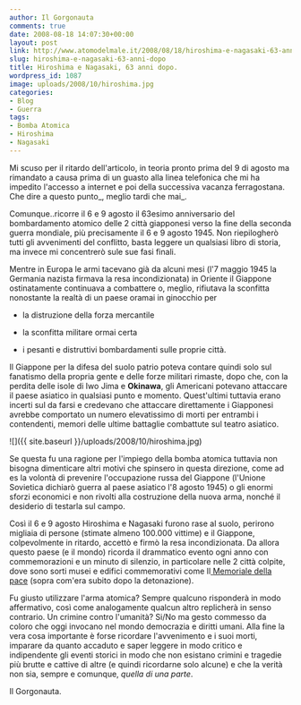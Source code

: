 ```yaml
---
author: Il Gorgonauta
comments: true
date: 2008-08-18 14:07:30+00:00
layout: post
link: http://www.atomodelmale.it/2008/08/18/hiroshima-e-nagasaki-63-anni-dopo/
slug: hiroshima-e-nagasaki-63-anni-dopo
title: Hiroshima e Nagasaki, 63 anni dopo.
wordpress_id: 1087
image: uploads/2008/10/hiroshima.jpg
categories:
- Blog
- Guerra
tags:
- Bomba Atomica
- Hiroshima
- Nagasaki
---
```


Mi scuso per il ritardo dell'articolo, in teoria pronto prima del 9 di agosto ma rimandato a causa prima di un guasto alla linea telefonica che mi ha impedito l'accesso a internet e poi della successiva vacanza ferragostana. Che dire a questo punto_, meglio tardi che mai_.

Comunque..ricorre il 6 e 9 agosto il 63esimo anniversario del bombardamento atomico delle 2 città giapponesi verso la fine della seconda guerra mondiale, più precisamente il 6 e 9 agosto 1945. Non riepilogherò tutti gli avvenimenti del conflitto, basta leggere un qualsiasi libro di storia, ma invece mi concentrerò sule sue fasi finali.

Mentre in Europa le armi tacevano già da alcuni mesi (l'7 maggio 1945 la Germania nazista firmava la resa incondizionata) in Oriente il Giappone ostinatamente continuava a combattere o, meglio, rifiutava la sconfitta nonostante la realtà di un paese oramai in ginocchio per

	
  * la distruzione della forza mercantile

	
  * la sconfitta militare ormai certa

	
  * i pesanti e distruttivi bombardamenti sulle proprie città.

Il Giappone per la difesa del suolo patrio poteva contare quindi solo sul fanatismo della propria gente e delle forze militari rimaste, dopo che, con la perdita delle isole di Iwo Jima e **Okinawa**, gli Americani potevano attaccare il paese asiatico in qualsiasi punto e momento. Quest'ultimi tuttavia erano incerti sul da farsi e credevano che attaccare direttamente i Giapponesi avrebbe comportato un numero elevatissimo di morti per entrambi i contendenti, memori delle ultime battaglie combattute sul teatro asiatico.

![]({{ site.baseurl }}/uploads/2008/10/hiroshima.jpg)

Se questa fu una ragione per l'impiego della bomba atomica tuttavia non bisogna dimenticare altri motivi che spinsero in questa direzione, come ad es la volontà di prevenire l'occupazione russa del Giappone (l'Unione Sovietica dichiarò guerra al paese asiatico l'8 agosto 1945) o gli enormi sforzi economici e non rivolti alla costruzione della nuova arma, nonché il desiderio di testarla sul campo.

Così il 6 e 9 agosto Hiroshima e Nagasaki furono rase al suolo, perirono migliaia di persone (stimate almeno 100.000 vittime) e il Giappone, colpevolmente in ritardo, accettò e firmò la resa incondizionata. Da allora questo paese (e il mondo) ricorda il drammatico evento ogni anno con commemorazioni e un minuto di silenzio, in particolare nelle 2 città colpite, dove sono sorti musei e edifici commemorativi come Il[ ](http://it.wikipedia.org/wiki/Memoriale_della_pace_di_Hiroshima)[Memoriale della pace](http://it.wikipedia.org/wiki/Memoriale_della_pace_di_Hiroshima) (sopra com'era subito dopo la detonazione).

Fu giusto utilizzare l'arma atomica? Sempre qualcuno risponderà in modo affermativo, così come analogamente qualcun altro replicherà in senso contrario. Un crimine contro l'umanità? Si/No ma gesto commesso da coloro che oggi invocano nel mondo democrazia e diritti umani. Alla fine la vera cosa importante è forse ricordare l'avvenimento e i suoi morti, imparare da quanto accaduto e saper leggere in modo critico e indipendente gli eventi storici in modo che non esistano crimini e tragedie più brutte e cattive di altre (e quindi ricordarne solo alcune) e che la verità non sia, sempre e comunque, _quella di una parte_.

Il Gorgonauta.
